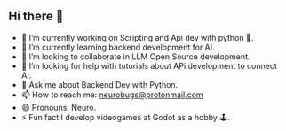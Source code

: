 ## Hi there 👋

- 🔭 I’m currently working on Scripting and Api dev with python 🐍. 
- 🌱 I’m currently learning backend development for AI.
- 👯 I’m looking to collaborate in LLM Open Source development.
- 🤔 I’m looking for help with tutorials about APi development to connect AI.
- 💬 Ask me about Backend Dev with Python.
- 📫 How to reach me: neurobugs@protonmail.com
- 😄 Pronouns: Neuro.
- ⚡ Fun fact:I develop videogames at Godot as a hobby 🕹.
